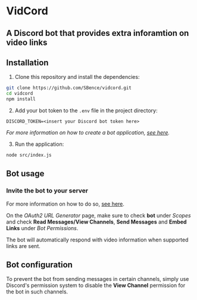 # VidCord

## A Discord bot that provides extra inforamtion on video links

## Installation

1. Clone this repository and install the dependencies:

```sh
git clone https://github.com/SBence/vidcord.git
cd vidcord
npm install
```

2. Add your bot token to the `.env` file in the project directory:

```
DISCORD_TOKEN=<insert your Discord bot token here>
```

_For more information on how to create a bot application, [see here](https://discord.com/developers/docs/getting-started#creating-an-app)._

3. Run the application:

```sh
node src/index.js
```

## Bot usage

### Invite the bot to your server

For more information on how to do so, [see here](https://discord.com/developers/docs/getting-started#adding-scopes-and-permissions).

On the _OAuth2 URL Generator_ page, make sure to check **bot** under _Scopes_ and check **Read Messages/View Channels**, **Send Messages** and **Embed Links** under _Bot Permissions_.

The bot will automatically respond with video information when supported links are sent.

## Bot configuration

To prevent the bot from sending messages in certain channels, simply use Discord's permission system to disable the **View Channel** permission for the bot in such channels.
